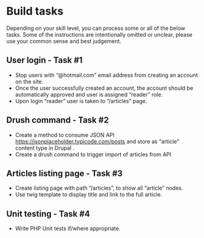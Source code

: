 # Build tasks

Depending on your skill level, you can process some or all of the below tasks.
Some of the instructions are intentionally omitted or unclear, please use your common sense and best judgement.


## User login - Task #1
* Stop users with “@hotmail.com” email address from creating an account on the site.
* Once the user successfully created an account, the account should be automatically approved and user is assigned “reader” role. 
* Upon login “reader” user is taken to “/articles” page.

## Drush command - Task #2
* Create a method to consume JSON API https://jsonplaceholder.typicode.com/posts and store as “article” content type in Drupal .
* Create a drush command to trigger import of articles from API

## Articles listing page - Task #3
* Create listing page  with path “/articles”, to show all “article” nodes.
* Use twig template to display title and link to the full article.

## Unit testing - Task #4
* Write PHP Unit tests if/where appropriate.                                                    
